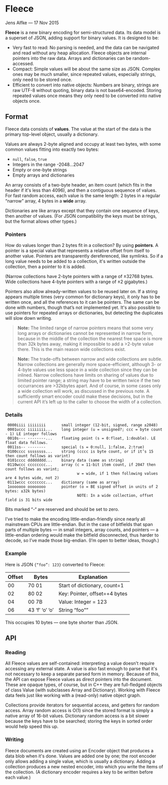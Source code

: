 # Fleece

Jens Alfke — 17 Nov 2015

__Fleece__ is a new binary encoding for semi-structured data. Its data model is a superset of JSON, adding support for binary values. It is designed to be:

* Very fast to read: No parsing is needed, and the data can be navigated and read without any heap allocation. Fleece objects are internal pointers into the raw data. Arrays and dictionaries can be random-accessed.
* Compact: Simple values will be about the same size as JSON. Complex ones may be much smaller, since repeated values, especially strings, only need to be stored once.
* Efficient to convert into native objects: Numbers are binary, strings are raw UTF-8 without quoting, binary data is not base64-encoded. Storing repeated values once means they only need to be converted into native objects once.

## Format

Fleece data consists of __values__. The value at the start of the data is the primary top-level object, usually a dictionary.

Values are always 2-byte aligned and occupy at least two bytes, with some common values fitting into exactly two bytes:

* `null`, `false`, `true`
* Integers in the range -2048...2047
* Empty or one-byte strings
* Empty arrays and dictionaries

An array consists of a two-byte header, an item count (which fits in the header if it's less than 4096), and then a contiguous sequence of values. For fast random access, each value is the same length: 2 bytes in a regular “narrow” array, 4 bytes in a **wide** array.

Dictionaries are like arrays except that they contain one sequence of keys, then another of values. (For JSON compatibility the keys must be strings, but the format allows other types.)

### Pointers

How do values longer than 2 bytes fit in a collection? By using __pointers__. A pointer is a special value that represents a relative offset from itself to another value. Pointers are transparently dereferenced, like symlinks. So if a long value needs to be added to a collection, it's written outside the collection, then a pointer to it is added.

(Narrow collections have 2-byte pointers with a range of ±32768 bytes. Wide collections have 4-byte pointers with a range of ±2 gigabytes.)

Pointers also allow already-written values to be reused later on. If a string appears multiple times (very common for dictionary keys), it only has to be written once, and all the references to it can be pointers. The same can be done with numbers, though that’s not implemented yet. It's also possible to use pointers for repeated arrays or dictionaries, but detecting the duplicates will slow down writing.

>**Note:** The limited range of narrow pointers means that some very long arrays or dictionaries cannot be represented in narrow form, because in the middle of the collection the nearest free space is more than 32k bytes away, making it impossible to add a >2-byte value there. This is the main reason wide collections exist.

>**Note:** The trade-offs between narrow and wide collections are subtle. Narrow collections are generally more space-efficient, although 3- or 4-byte values use less space in a wide collection since they can be inlined. Narrow collections have limits on sharing of values due to limited pointer range; a string may have to be written twice if the two occurrances are >32kbytes apart. And of course, in some cases only a wide collection will work, as discussed in the previous note. A sufficiently smart encoder could make these decisions, but in the current API it’s left up to the caller to choose the width of a collection.

### Details

```
 0000iiii iiiiiiii       small integer (12-bit, signed, range ±2048)
 0001uccc iiiiiiii...    long integer (u = unsigned?; ccc = byte count - 1) LE integer follows
 0010s--- --------...    floating point (s = 0:float, 1:double). LE float data follows.
 0011ss-- --------       special (s = 0:null, 1:false, 2:true)
 0100cccc ssssssss...    string (cccc is byte count, or if it’s 15 then count follows as varint)
 0101cccc dddddddd...    binary data (same as string)
 0110wccc cccccccc...    array (c = 11-bit item count, if 2047 then count follows as varint;
                                w = wide, if 1 then following values are 4 bytes wide, not 2)
 0111wccc cccccccc...    dictionary (same as array)
 1ooooooo oooooooo       pointer (o = BE signed offset in units of 2 bytes: ±32k bytes)
                                NOTE: In a wide collection, offset field is 31 bits wide
```
Bits marked “-“ are reserved and should be set to zero.

I’ve tried to make the encoding little-endian-friendly since nearly all mainstream CPUs are little-endian. But in the case of bitfields that span parts of multiple bytes — in small integers, array counts, and pointers — a little-endian ordering would make the bitfield disconnected, thus harder to decode, so I’ve made those big-endian. (I’m open to better ideas, though.)

### Example

Here is JSON `{“foo”: 123}` converted to Fleece:

| Offset | Bytes | Explanation
|--------|-------|-------------|
| 00 | 70 01 | Start of dictionary, count=1 |
| 02 | 80 02 | Key: Pointer, offset=+4 bytes |
| 04 | 00 7B | Value: Integer = 123 |
| 06 | 43 ‘f’ ‘o’ ‘o’ | String “foo””

This occupies 10 bytes — one byte shorter than JSON.

## API

### Reading

All Fleece values are self-contained: interpreting a value doesn't require accessing any external state. A value is also fast enough to parse that it's not necessary to keep a separate parsed form in memory. Because of this, the API can expose Fleece values as direct pointers into the document. These are opaque types, of course, but in C++ they are full-fledged objects of class Value (with subclasses Array and Dictionary). Working with Fleece data feels just like working with a (read-only) native object graph.

Collections provide iterators for sequential access, and getters for random access. Array random access is O(1) since the stored format is simply a native array of 16-bit values. Dictionary random access is a bit slower because the keys have to be searched; storing the keys in sorted order would help speed this up.

### Writing

Fleece documents are created using an Encoder object that produces a data blob when it's done. Values are added one by one; the root encoder only allows adding a single value, which is usually a dictionary. Adding a collection produces a new nested encoder, into which you write the items of the collection. (A dictionary encoder requires a key to be written before each value.)